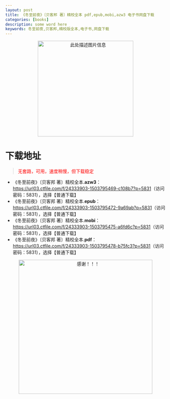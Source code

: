 ```yaml
---
layout: post
title: 《冬至前夜》〔贝客邦 著〕精校全本 pdf,epub,mobi,azw3 电子书网盘下载
categories: [books]
description: some word here
keywords: 冬至前夜,贝客邦,精校版全本,电子书,网盘下载
---
```


<div align="center"><img src="https://qweree.cn/wp-content/uploads/2025/05/dong-zhi-qian-ye-tuya.png" alt="此处描述图片信息" width="300px" height="auto"></div>

# 下载地址

> <p style="color:red" >无套路，可用，速度稍慢，但下载稳定</p>

- 《冬至前夜》〔贝客邦 著〕精校全本.**azw3**：<https://url03.ctfile.com/f/24333903-1503795469-c108b7?p=5831>（访问密码：5831），选择【普通下载】
- 《冬至前夜》〔贝客邦 著〕精校全本.**epub**：<https://url03.ctfile.com/f/24333903-1503795472-9a69ab?p=5831>（访问密码：5831），选择【普通下载】
- 《冬至前夜》〔贝客邦 著〕精校全本.**mobi**：<https://url03.ctfile.com/f/24333903-1503795475-a6fd6c?p=5831>（访问密码：5831），选择【普通下载】
- 《冬至前夜》〔贝客邦 著〕精校全本.**pdf**：<https://url03.ctfile.com/f/24333903-1503795478-b75fc3?p=5831>（访问密码：5831），选择【普通下载】

<div align="center"><img src="https://pic.imgdb.cn/item/6707df6bd29ded1a8ce37031.gif" alt="感谢！！！" width="420px" height="auto"/></div>
